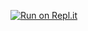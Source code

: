 [![Run on Repl.it](https://repl.it/badge/github/Clebinm/EliteBOT)](https://repl.it/github/Clebinm/EliteBOT)